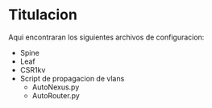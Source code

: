 # Titulacion

Aqui encontraran los siguientes archivos de configuracion:
* Spine
* Leaf
* CSR1kv
* Script de propagacion de vlans
  * AutoNexus.py
  * AutoRouter.py
